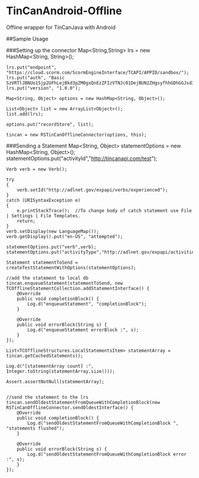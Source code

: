 TinCanAndroid-Offline
=====================

Offline wrapper for TinCanJava with Android

##Sample Usage

###Setting up the connector
	Map<String,String> lrs = new HashMap<String, String>();

    lrs.put("endpoint", "https://cloud.scorm.com/ScormEngineInterface/TCAPI/APPID/sandbox/");
    lrs.put("auth", "Basic SzVRTlJBNUo1Sjp2UFhLejBkd3pZM0gxQnEzZFIzVTNJc01DejBUN2ZHgsyfhhGDhGGJsd3472364");
    lrs.put("version", "1.0.0");

    Map<String, Object> options = new HashMap<String, Object>();

    List<Object> list = new ArrayList<Object>();
    list.add(lrs);

    options.put("recordStore", list);

    tincan = new RSTinCanOfflineConnector(options, this);

###Sending a Statement
	Map<String, Object> statementOptions = new HashMap<String, Object>();
    statementOptions.put("activityId","http://tincanapi.com/test");

    Verb verb = new Verb();

    try
    {
        verb.setId("http://adlnet.gov/expapi/verbs/experienced");
    }
    catch (URISyntaxException e)
    {
        e.printStackTrace();  //To change body of catch statement use File | Settings | File Templates.
        return;
    }
    verb.setDisplay(new LanguageMap());
    verb.getDisplay().put("en-US", "attempted");

    statementOptions.put("verb",verb);
    statementOptions.put("activityType","http://adlnet.gov/expapi/activities/course");

    Statement statementToSend = createTestStatementWithOptions(statementOptions);

    //add the statement to local db
    tincan.enqueueStatement(statementToSend, new TCOfflineStatementCollection.addStatementInterface() {
        @Override
        public void completionBlock() {
            Log.d("enqueueStatement", "completionBlock");
        }

        @Override
        public void errorBlock(String s) {
            Log.d("enqueueStatement errorBlock :", s);
        }
    });

    List<TCOfflineStructures.LocalStatementsItem> statementArray =  tincan.getCachedStatements();

    Log.d("[statementArray count] :", Integer.toString(statementArray.size()));

    Assert.assertNotNull(statementArray);


    //send the statement to the lrs
    tincan.sendOldestStatementFromQueueWithCompletionBlock(new RSTinCanOfflineConnector.sendOldestInterface() {
        @Override
        public void completionBlock() {
            Log.d("sendOldestStatementFromQueueWithCompletionBlock ", "statements flushed");
        }

        @Override
        public void errorBlock(String s) {
            Log.d("sendOldestStatementFromQueueWithCompletionBlock error :", s);
        }
    });